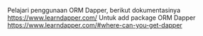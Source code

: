 Pelajari penggunaan ORM Dapper, berikut dokumentasinya https://www.learndapper.com/
Untuk add package ORM Dapper https://www.learndapper.com/#where-can-you-get-dapper
